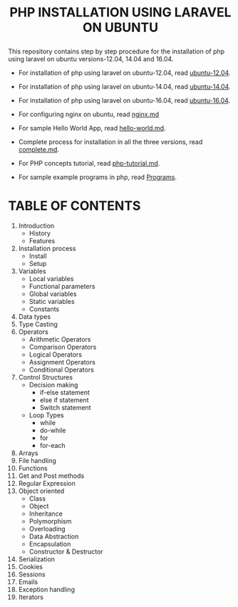 # <p align="center"> PHP INSTALLATION USING LARAVEL ON UBUNTU</p>

This repository contains step by step procedure for the installation of php using laravel on ubuntu versions-12.04, 14.04 and 16.04.

* For installation of php using laravel on ubuntu-12.04, read [ubuntu-12.04](https://github.com/Greycampus/phplaravel/blob/master/Documents/ubuntu-12.04.md).

* For installation of php using laravel on ubuntu-14.04, read [ubuntu-14.04](https://github.com/Greycampus/phplaravel/blob/master/Documents/ubuntu-14.04.md).

* For installation of php using laravel on ubuntu-16.04, read [ubuntu-16.04](https://github.com/Greycampus/phplaravel/blob/master/Documents/ubuntu-16.04.md).

* For configuring nginx on ubuntu, read [nginx.md](https://github.com/Greycampus/phplaravel/blob/master/Documents/nginx.md)

* For sample Hello World App, read [hello-world.md](https://github.com/Greycampus/phplaravel/blob/master/hello-world.md).

* Complete process for installation in all the three versions, read [complete.md](https://github.com/Greycampus/phplaravel/blob/master/complete.md).

* For PHP concepts tutorial, read [php-tutorial.md](https://github.com/Greycampus/phplaravel/blob/master/php-tutorial.md).

* For sample example programs in php, read [Programs](https://github.com/Greycampus/phplaravel/tree/master/programs).

# TABLE OF CONTENTS

1. Introduction
   * History
   * Features
2. Installation process
   * Install
   * Setup
3. Variables
   * Local variables
   * Functional parameters
   * Global variables
   * Static variables
   * Constants
4. Data types
5. Type Casting
6. Operators
   * Arithmetic Operators
   * Comparison Operators
   * Logical Operators
   * Assignment Operators
   * Conditional Operators
7. Control Structures
   * Decision making
     - if-else statement 
     - else if statement 
     - Switch statement
   * Loop Types
     - while
     - do-while
     - for
     - for-each
8. Arrays
9. File handling
10. Functions
11. Get and Post methods
12. Regular Expression
13. Object oriented
    * Class 
    * Object 
    * Inheritance 
    * Polymorphism 
    * Overloading 
    * Data Abstraction 
    * Encapsulation 
    * Constructor & Destructor
14. Serialization
15. Cookies
16. Sessions
17. Emails
18. Exception handling
19. Iterators





 
